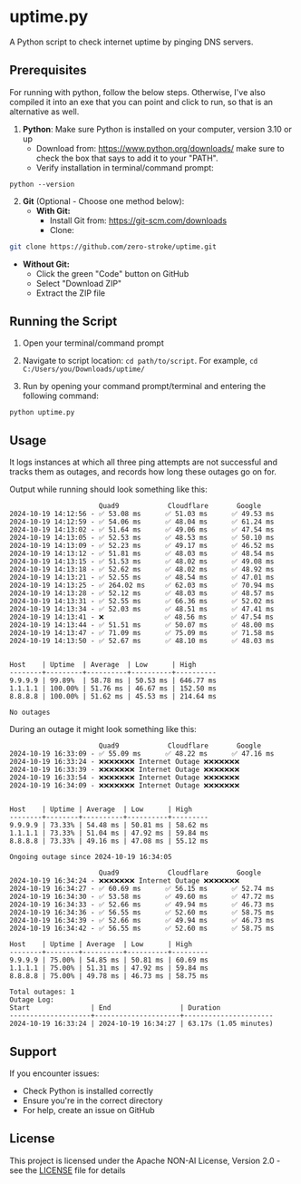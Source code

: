 # uptime.py

A Python script to check internet uptime by pinging DNS servers.

## Prerequisites

For running with python, follow the below steps. Otherwise, I've also compiled it into an exe that you can point and click to run, so that is an alternative as well. 

1. **Python**: Make sure Python is installed on your computer, version 3.10 or up
   - Download from: https://www.python.org/downloads/ make sure to check the box that says to add it to your "PATH".
   - Verify installation in terminal/command prompt: 
```shell 
python --version
``` 

2. **Git** (Optional - Choose one method below):
   - **With Git:**
     - Install Git from: https://git-scm.com/downloads
     - Clone: 
```bash 
git clone https://github.com/zero-stroke/uptime.git
```
   - **Without Git:**
     - Click the green "Code" button on GitHub
     - Select "Download ZIP"
     - Extract the ZIP file

## Running the Script

1. Open your terminal/command prompt
2. Navigate to script location: `cd path/to/script`. For example, `cd C:/Users/you/Downloads/uptime/`

3. Run by opening your command prompt/terminal and entering the following command: 
```shell
python uptime.py
```

## Usage 
It logs instances at which all three ping attempts are not successful and tracks them as outages, and records how long these outages go on for.

Output while running should look something like this:
```
                      Quad9            Cloudflare       Google
2024-10-19 14:12:56 - ✅ 53.08 ms      ✅ 51.03 ms      ✅ 49.53 ms
2024-10-19 14:12:59 - ✅ 54.06 ms      ✅ 48.04 ms      ✅ 61.24 ms
2024-10-19 14:13:02 - ✅ 51.64 ms      ✅ 49.06 ms      ✅ 47.54 ms
2024-10-19 14:13:05 - ✅ 52.53 ms      ✅ 48.53 ms      ✅ 50.10 ms
2024-10-19 14:13:09 - ✅ 52.23 ms      ✅ 49.17 ms      ✅ 46.52 ms
2024-10-19 14:13:12 - ✅ 51.81 ms      ✅ 48.03 ms      ✅ 48.54 ms
2024-10-19 14:13:15 - ✅ 51.53 ms      ✅ 48.02 ms      ✅ 49.08 ms
2024-10-19 14:13:18 - ✅ 52.62 ms      ✅ 48.02 ms      ✅ 48.92 ms
2024-10-19 14:13:21 - ✅ 52.55 ms      ✅ 48.54 ms      ✅ 47.01 ms
2024-10-19 14:13:25 - ✅ 264.02 ms     ✅ 62.03 ms      ✅ 70.94 ms
2024-10-19 14:13:28 - ✅ 52.12 ms      ✅ 48.03 ms      ✅ 48.57 ms
2024-10-19 14:13:31 - ✅ 52.55 ms      ✅ 66.36 ms      ✅ 52.02 ms
2024-10-19 14:13:34 - ✅ 52.03 ms      ✅ 48.51 ms      ✅ 47.41 ms
2024-10-19 14:13:41 - ❌               ✅ 48.56 ms      ✅ 47.54 ms
2024-10-19 14:13:44 - ✅ 51.51 ms      ✅ 50.07 ms      ✅ 48.00 ms
2024-10-19 14:13:47 - ✅ 71.09 ms      ✅ 75.09 ms      ✅ 71.58 ms
2024-10-19 14:13:50 - ✅ 52.67 ms      ✅ 48.10 ms      ✅ 48.03 ms


Host    | Uptime  | Average  | Low      | High
--------+---------+----------+----------+----------
9.9.9.9 | 99.89%  | 58.78 ms | 50.53 ms | 646.77 ms
1.1.1.1 | 100.00% | 51.76 ms | 46.67 ms | 152.50 ms
8.8.8.8 | 100.00% | 51.62 ms | 45.53 ms | 214.64 ms

No outages
```

During an outage it might look something like this:
```shell
                      Quad9            Cloudflare       Google
2024-10-19 16:33:09 - ✅ 55.09 ms      ✅ 48.22 ms      ✅ 47.16 ms
2024-10-19 16:33:24 - ❌❌❌❌❌❌❌ Internet Outage ❌❌❌❌❌❌❌
2024-10-19 16:33:39 - ❌❌❌❌❌❌❌ Internet Outage ❌❌❌❌❌❌❌
2024-10-19 16:33:54 - ❌❌❌❌❌❌❌ Internet Outage ❌❌❌❌❌❌❌
2024-10-19 16:34:09 - ❌❌❌❌❌❌❌ Internet Outage ❌❌❌❌❌❌❌


Host    | Uptime | Average  | Low      | High
--------+--------+----------+----------+---------
9.9.9.9 | 73.33% | 54.48 ms | 50.81 ms | 58.62 ms
1.1.1.1 | 73.33% | 51.04 ms | 47.92 ms | 59.84 ms
8.8.8.8 | 73.33% | 49.16 ms | 47.08 ms | 55.12 ms

Ongoing outage since 2024-10-19 16:34:05

                      Quad9            Cloudflare       Google
2024-10-19 16:34:24 - ❌❌❌❌❌❌❌ Internet Outage ❌❌❌❌❌❌❌
2024-10-19 16:34:27 - ✅ 60.69 ms      ✅ 56.15 ms      ✅ 52.74 ms
2024-10-19 16:34:30 - ✅ 53.58 ms      ✅ 49.60 ms      ✅ 47.72 ms
2024-10-19 16:34:33 - ✅ 52.66 ms      ✅ 49.94 ms      ✅ 46.73 ms
2024-10-19 16:34:36 - ✅ 56.55 ms      ✅ 52.60 ms      ✅ 58.75 ms
2024-10-19 16:34:39 - ✅ 52.66 ms      ✅ 49.94 ms      ✅ 46.73 ms
2024-10-19 16:34:42 - ✅ 56.55 ms      ✅ 52.60 ms      ✅ 58.75 ms

Host    | Uptime | Average  | Low      | High
--------+--------+----------+----------+---------
9.9.9.9 | 75.00% | 54.85 ms | 50.81 ms | 60.69 ms
1.1.1.1 | 75.00% | 51.31 ms | 47.92 ms | 59.84 ms
8.8.8.8 | 75.00% | 49.78 ms | 46.73 ms | 58.75 ms

Total outages: 1
Outage Log:
Start               | End                 | Duration
--------------------+---------------------+----------------------
2024-10-19 16:33:24 | 2024-10-19 16:34:27 | 63.17s (1.05 minutes)
```

## Support

If you encounter issues:
- Check Python is installed correctly
- Ensure you're in the correct directory
- For help, create an issue on GitHub

## License
This project is licensed under the Apache NON-AI License, Version 2.0 - see the [LICENSE](LICENSE.txt) file for details


